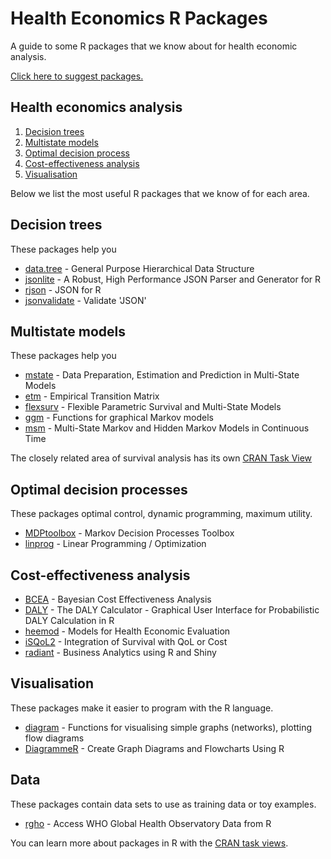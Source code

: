 
Health Economics R Packages
===========================

A guide to some R packages that we know about for health economic analysis.

[Click here to suggest packages.](https://github.com/n8thangreen/health_economics_R_packages/edit/master/README.Rmd)

Health economics analysis
-------------------------

1.  [Decision trees](#decisiontree) 
2.  [Multistate models](#multistatemodel)
3.  [Optimal decision process](#optdecisionprocess)
4.  [Cost-effectiveness analysis](#costeffectiveness)
5.  [Visualisation](#visualisation)

Below we list the most useful R packages that we know of for each area.


Decision trees
--------------

These packages help you 

-   [data.tree](https://github.com/hadley/tidyr) - General Purpose Hierarchical Data Structure
-   [jsonlite](https://github.com/hadley/dplyr) - A Robust, High Performance JSON Parser and Generator for R
-   [rjson](https://github.com/hadley/dplyr) - JSON for R
-   [jsonvalidate](https://github.com/hadley/dplyr) - Validate 'JSON'


Multistate models
-----------------

These packages help you 

-   [mstate]() - Data Preparation, Estimation and Prediction in Multi-State Models
-   [etm]() - Empirical Transition Matrix
-   [flexsurv]() - Flexible Parametric Survival and Multi-State Models
-   [ggm]() - Functions for graphical Markov models
-   [msm]() - Multi-State Markov and Hidden Markov Models in Continuous Time

The closely related area of survival analysis has its own [CRAN Task View](https://cran.r-project.org/web/views/Survival.html)


Optimal decision processes
--------------------------

These packages optimal control, dynamic programming, maximum utility.

-   [MDPtoolbox](https://blog.rstudio.org/2016/03/29/feather/) - Markov Decision Processes Toolbox
-   [linprog]() - Linear Programming / Optimization



Cost-effectiveness analysis
---------------------------

-   [BCEA]() - Bayesian Cost Effectiveness Analysis
-   [DALY]() - The DALY Calculator - Graphical User Interface for Probabilistic DALY Calculation in R
-   [heemod]() - Models for Health Economic Evaluation
-   [iSQoL2]() - Integration of Survival with QoL or Cost
-   [radiant](http://vnijs.github.io/radiant/) - Business Analytics using R and Shiny


Visualisation
-------------

These packages make it easier to program with the R language.

-   [diagram](https://www.rstudio.com/products/rstudio/#Desktop) - Functions for visualising simple graphs (networks), plotting flow diagrams
-   [DiagrammeR](https://www.rstudio.com/products/rstudio/#Server) - Create Graph Diagrams and Flowcharts Using R


Data
----

These packages contain data sets to use as training data or toy examples.

-   [rgho](https://github.com/hadley/babynames) - Access WHO Global Health Observatory Data from R

You can learn more about packages in R with the [CRAN task views](https://cran.r-project.org/web/views/).
